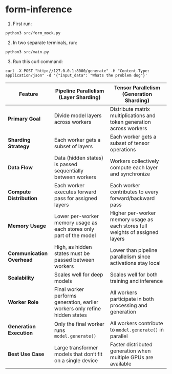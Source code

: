 # form-inference

1. First run:
```
python3 src/form_mock.py
```

2. In two separate terminals, run:
```
python3 src/main.py
```

3. Run this curl command:
```
curl -X POST "http://127.0.0.1:8000/generate" -H "Content-Type: application/json" -d '{"input_data": "Whats the problem dog"}'
```

| Feature                | Pipeline Parallelism (Layer Sharding)                          | Tensor Parallelism (Generation Sharding)                      |
|------------------------|--------------------------------------------------------------|--------------------------------------------------------------|
| **Primary Goal**       | Divide model layers across workers                           | Distribute matrix multiplications and token generation across workers |
| **Sharding Strategy**  | Each worker gets a subset of layers                          | Each worker gets a subset of tensor operations               |
| **Data Flow**          | Data (hidden states) is passed sequentially between workers  | Workers collectively compute each layer and synchronize      |
| **Compute Distribution** | Each worker executes forward pass for assigned layers     | Each worker contributes to every forward/backward pass      |
| **Memory Usage**       | Lower per-worker memory usage as each stores only part of the model | Higher per-worker memory usage as each stores full weights of assigned layers |
| **Communication Overhead** | High, as hidden states must be passed between workers  | Lower than pipeline parallelism since activations stay local |
| **Scalability**        | Scales well for deep models                                  | Scales well for both training and inference                  |
| **Worker Role**        | Final worker performs generation, earlier workers only refine hidden states | All workers participate in both processing and generation |
| **Generation Execution** | Only the final worker runs `model.generate()`            | All workers contribute to `model.generate()` in parallel     |
| **Best Use Case**      | Large transformer models that don’t fit on a single device | Faster distributed generation when multiple GPUs are available |fff